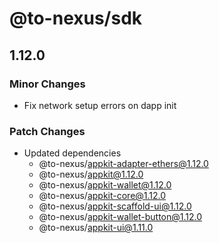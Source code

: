 # @to-nexus/sdk

## 1.12.0

### Minor Changes

- Fix network setup errors on dapp init

### Patch Changes

- Updated dependencies
  - @to-nexus/appkit-adapter-ethers@1.12.0
  - @to-nexus/appkit@1.12.0
  - @to-nexus/appkit-wallet@1.12.0
  - @to-nexus/appkit-core@1.12.0
  - @to-nexus/appkit-scaffold-ui@1.12.0
  - @to-nexus/appkit-wallet-button@1.12.0
  - @to-nexus/appkit-ui@1.11.0

